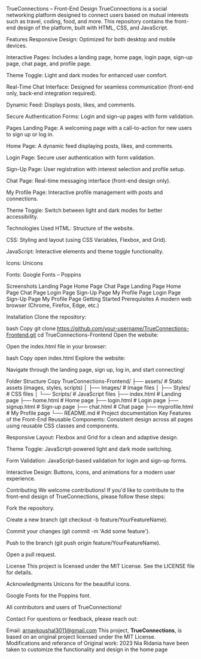 TrueConnections – Front-End Design
TrueConnections is a social networking platform designed to connect users based on mutual interests such as travel, coding, food, and more. This repository contains the front-end design of the platform, built with HTML, CSS, and JavaScript.

Features
Responsive Design: Optimized for both desktop and mobile devices.

Interactive Pages: Includes a landing page, home page, login page, sign-up page, chat page, and profile page.

Theme Toggle: Light and dark modes for enhanced user comfort.

Real-Time Chat Interface: Designed for seamless communication (front-end only, back-end integration required).

Dynamic Feed: Displays posts, likes, and comments.

Secure Authentication Forms: Login and sign-up pages with form validation.

Pages
Landing Page: A welcoming page with a call-to-action for new users to sign up or log in.

Home Page: A dynamic feed displaying posts, likes, and comments.

Login Page: Secure user authentication with form validation.

Sign-Up Page: User registration with interest selection and profile setup.

Chat Page: Real-time messaging interface (front-end design only).

My Profile Page: Interactive profile management with posts and connections.

Theme Toggle: Switch between light and dark modes for better accessibility.

Technologies Used
HTML: Structure of the website.

CSS: Styling and layout (using CSS Variables, Flexbox, and Grid).

JavaScript: Interactive elements and theme toggle functionality.

Icons: Unicons

Fonts: Google Fonts – Poppins

Screenshots
Landing Page	Home Page	Chat Page
Landing Page	Home Page	Chat Page
Login Page	Sign-Up Page	My Profile Page
Login Page	Sign-Up Page	My Profile Page
Getting Started
Prerequisites
A modern web browser (Chrome, Firefox, Edge, etc.)

Installation
Clone the repository:

bash
Copy
git clone https://github.com/your-username/TrueConnections-Frontend.git
cd TrueConnections-Frontend
Open the website:

Open the index.html file in your browser:

bash
Copy
open index.html
Explore the website:

Navigate through the landing page, sign up, log in, and start connecting!

Folder Structure
Copy
TrueConnections-Frontend/
├── assets/                # Static assets (images, styles, scripts)
│   ├── Images/            # Image files
│   ├── Styles/            # CSS files
│   └── Scripts/           # JavaScript files
├── index.html             # Landing page
├── home.html              # Home page
├── login.html             # Login page
├── signup.html            # Sign-up page
├── chat.html              # Chat page
├── myprofile.html         # My Profile page
└── README.md              # Project documentation
Key Features of the Front-End
Reusable Components: Consistent design across all pages using reusable CSS classes and components.

Responsive Layout: Flexbox and Grid for a clean and adaptive design.

Theme Toggle: JavaScript-powered light and dark mode switching.

Form Validation: JavaScript-based validation for login and sign-up forms.

Interactive Design: Buttons, icons, and animations for a modern user experience.

Contributing
We welcome contributions! If you'd like to contribute to the front-end design of TrueConnections, please follow these steps:

Fork the repository.

Create a new branch (git checkout -b feature/YourFeatureName).

Commit your changes (git commit -m 'Add some feature').

Push to the branch (git push origin feature/YourFeatureName).

Open a pull request.

License
This project is licensed under the MIT License. See the LICENSE file for details.

Acknowledgments
Unicons for the beautiful icons.

Google Fonts for the Poppins font.

All contributors and users of TrueConnections!

Contact
For questions or feedback, please reach out:

Email: arnavkoushal3011@gmail.com
This project, **TrueConnections**, is based on an original project licensed under the MIT License.  
Modifications and referance of Original work: 2023 Nia Ridania   have been taken  to customize the functionality and design in the home page

